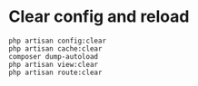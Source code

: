 # Clear config and reload

```
php artisan config:clear
php artisan cache:clear
composer dump-autoload
php artisan view:clear
php artisan route:clear
```